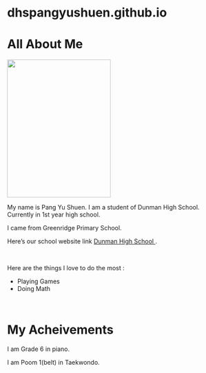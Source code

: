 # dhspangyushuen.github.io
<!DOCTYPE html>
<html>
<link rel="stylesheet" type="text/css" href="style.css">
<body>
<h1> All About Me</h1>
<title> This is my website </title>
<img src="https://dhis.dhs.sg/data/photos/3F38C9BE-E96E-4E16-82A6-66F0DE3D5A0B.jpg" width="240" Height="320"/>
<p>
My name is Pang Yu Shuen. I am a student of Dunman High School. Currently in 1st year high school. </p>
<p>
  I came from Greenridge Primary School.</p>
<p>
Here’s our school website link <a href ="www.dhs.sg"> Dunman High School  </a>. </p>
<br>
<p> Here are the things I love to do the most : </p> 
<ul>
<li>Playing Games</li>
<li>Doing Math</li>
</ul>
<br>
<h1> My Acheivements</h1>
<p> I am Grade 6 in piano.</p>
  <p> I am Poom 1(belt) in Taekwondo.</p>
</body>
</html>
